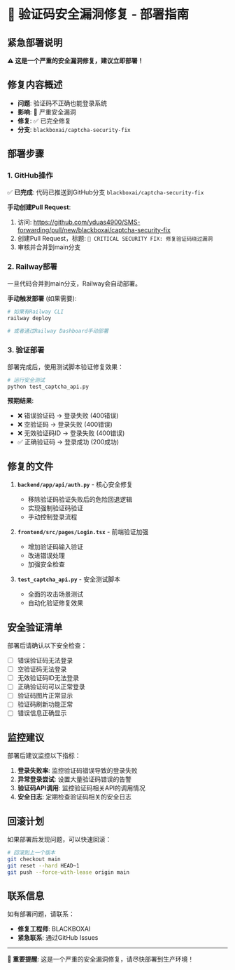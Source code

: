 # 🚨 验证码安全漏洞修复 - 部署指南

## 紧急部署说明

**⚠️ 这是一个严重的安全漏洞修复，建议立即部署！**

## 修复内容概述

- **问题**: 验证码不正确也能登录系统
- **影响**: 🔴 严重安全漏洞
- **修复**: ✅ 已完全修复
- **分支**: `blackboxai/captcha-security-fix`

## 部署步骤

### 1. GitHub操作
✅ **已完成**: 代码已推送到GitHub分支 `blackboxai/captcha-security-fix`

**手动创建Pull Request**:
1. 访问: https://github.com/yduas4900/SMS-forwarding/pull/new/blackboxai/captcha-security-fix
2. 创建Pull Request，标题: `🚨 CRITICAL SECURITY FIX: 修复验证码绕过漏洞`
3. 审核并合并到main分支

### 2. Railway部署
一旦代码合并到main分支，Railway会自动部署。

**手动触发部署** (如果需要):
```bash
# 如果有Railway CLI
railway deploy

# 或者通过Railway Dashboard手动部署
```

### 3. 验证部署

部署完成后，使用测试脚本验证修复效果：

```bash
# 运行安全测试
python test_captcha_api.py
```

**预期结果**:
- ❌ 错误验证码 → 登录失败 (400错误)
- ❌ 空验证码 → 登录失败 (400错误)
- ❌ 无效验证码ID → 登录失败 (400错误)
- ✅ 正确验证码 → 登录成功 (200成功)

## 修复的文件

1. **`backend/app/api/auth.py`** - 核心安全修复
   - 移除验证码验证失败后的危险回退逻辑
   - 实现强制验证码验证
   - 手动控制登录流程

2. **`frontend/src/pages/Login.tsx`** - 前端验证加强
   - 增加验证码输入验证
   - 改进错误处理
   - 加强安全检查

3. **`test_captcha_api.py`** - 安全测试脚本
   - 全面的攻击场景测试
   - 自动化验证修复效果

## 安全验证清单

部署后请确认以下安全检查：

- [ ] 错误验证码无法登录
- [ ] 空验证码无法登录
- [ ] 无效验证码ID无法登录
- [ ] 正确验证码可以正常登录
- [ ] 验证码图片正常显示
- [ ] 验证码刷新功能正常
- [ ] 错误信息正确显示

## 监控建议

部署后建议监控以下指标：

1. **登录失败率**: 监控验证码错误导致的登录失败
2. **异常登录尝试**: 设置大量验证码错误的告警
3. **验证码API调用**: 监控验证码相关API的调用情况
4. **安全日志**: 定期检查验证码相关的安全日志

## 回滚计划

如果部署后发现问题，可以快速回滚：

```bash
# 回滚到上一个版本
git checkout main
git reset --hard HEAD~1
git push --force-with-lease origin main
```

## 联系信息

如有部署问题，请联系：
- **修复工程师**: BLACKBOXAI
- **紧急联系**: 通过GitHub Issues

---

**🚨 重要提醒**: 这是一个严重的安全漏洞修复，请尽快部署到生产环境！
